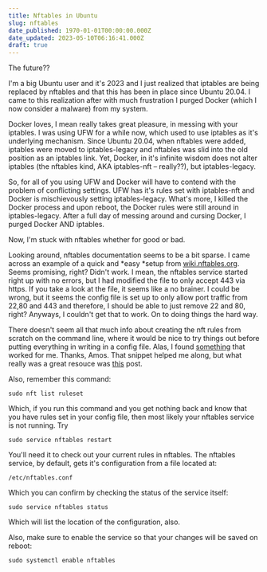 ```yaml
---
title: Nftables in Ubuntu
slug: nftables
date_published: 1970-01-01T00:00:00.000Z
date_updated: 2023-05-10T06:16:41.000Z
draft: true
---
```


The future??

I'm a big Ubuntu user and it's 2023 and I just realized that iptables are being replaced by nftables and that this has been in place since Ubuntu 20.04. I came to this realization after with much frustration I purged Docker (which I now consider a malware) from my system.

Docker loves, I mean really takes great pleasure, in messing with your iptables. I was using UFW for a while now, which used to use iptables as it's underlying mechanism. Since Ubuntu 20.04, when nftables were added, iptables were moved to iptables-legacy and nftables was slid into the old position as an iptables link. Yet, Docker, in it's infinite wisdom does not alter iptables (the nftables kind, AKA iptables-nft – really??), but iptables-legacy.

So, for all of you using UFW and Docker will have to contend with the problem of conflicting settings. UFW has it's rules set with iptables-nft and Docker is mischievously setting iptables-legacy. What's more, I killed the Docker process and upon reboot, the Docker rules were still around in iptables-legacy. After a full day of messing around and cursing Docker, I purged Docker AND iptables.

Now, I'm stuck with nftables whether for good or bad.

Looking around, nftables documentation seems to be a bit sparse. I came across an example of a quick and *easy *setup from [wiki.nftables.org](https://wiki.nftables.org/wiki-nftables/index.php/Simple_ruleset_for_a_server). Seems promising, right? Didn't work. I mean, the nftables service started right up with no errors, but I had modified the file to only accept 443 via https. If you take a look at the file, it seems like a no brainer. I could be wrong, but it seems the config file is set up to only allow port traffic from 22,80 and 443 and therefore, I should be able to just remove 22 and 80, right? Anyways, I couldn't get that to work. On to doing things the hard way.

There doesn't seem all that much info about creating the nft rules from scratch on the command line, where it would be nice to try things out before putting everything in writing in a config file. Alas, I found [something](https://unix.stackexchange.com/questions/537912/nftables-rule-no-such-file-or-directory-error) that worked for me. Thanks, Amos. That snippet helped me along, but what really was a great resouce was [this](https://wiki.gentoo.org/wiki/Nftables/Examples) post.

Also, remember this command:

`sudo nft list ruleset`

Which, if you run this command and you get nothing back and know that you have rules set in your config file, then most likely your nftables service is not running. Try

`sudo service nftables restart`

You'll need it to check out your current rules in nftables. The nftables service, by default, gets it's configuration from a file located at:

`/etc/nftables.conf`

Which you can confirm by checking the status of the service itself:

`sudo service nftables status`

Which will list the location of the configuration, also.

Also, make sure to enable the service so that your changes will be saved on reboot:

`sudo systemctl enable nftables`
